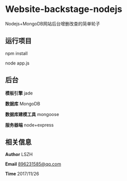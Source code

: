 # Website-backstage-nodejs

Nodejs+MongoDB网站后台增删改查的简单轮子




## 运行项目

npm install

node app.js




## 后台 


**模板引擎**  jade 


**数据库**  MongoDB 


**数据库建模工具** mongoose 


**服务器端**  node+express 


## 相关信息


**Author**  LSZH 

**Email**   896231585@qq.com 

**Time**    2017/11/26 
